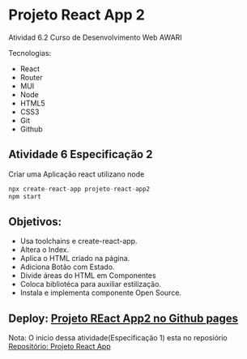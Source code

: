 # Projeto React App 2  
Atividad 6.2 Curso de Desenvolvimento Web AWARI  

Tecnologias:  
- React
- Router
- MUI
- Node
- HTML5
- CSS3
- Git
- Github  

## Atividade 6 Especificação 2

Criar uma Aplicação react utilizano node 
```javaScript
npx create-react-app projeto-react-app2
npm start
```

## Objetivos:  
- Usa toolchains e create-react-app.  
- Altera o Index.
- Aplica o HTML criado na página.
- Adiciona Botão com Estado.
- Divide áreas do HTML em Componentes
- Coloca bibliotéca para auxiliar estilização.
- Instala e implementa componente Open Source.

## Deploy: <a href="https://malanski.github.io/projeto-react-app2">Projeto REact App2 no Github pages</a>

Nota: O inicio dessa atividade(Especificação 1) esta no reposiório <a href="https://github.com/malanski/projeto-react-app"> Repositório: Projeto React App</a> 

